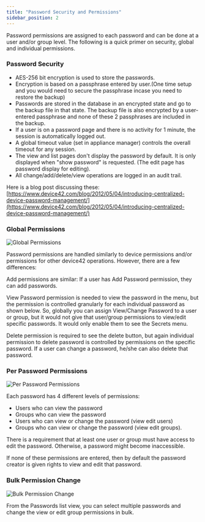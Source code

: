 ```yaml
---
title: "Password Security and Permissions"
sidebar_position: 2
---
```


Password permissions are assigned to each password and can be done at a user and/or group level. The following is a quick primer on security, global and individual permissions.

### Password Security

- AES-256 bit encryption is used to store the passwords.
- Encryption is based on a passphrase entered by user.(One time setup and you would need to secure the passphrase incase you need to restore the backup)
- Passwords are stored in the database in an encrypted state and go to the backup file in that state. The backup file is also encrypted by a user-entered passphrase and none of these 2 passphrases are included in the backup.
- If a user is on a password page and there is no activity for 1 minute, the session is automatically logged out.
- A global timeout value (set in appliance manager) controls the overall timeout for any session.
- The view and list pages don't display the password by default. It is only displayed when "show password" is requested. (The edit page has password display for editing).
- All change/add/delete/view operations are logged in an audit trail.

Here is a blog post discussing these: [https://www.device42.com/blog/2012/05/04/introducing-centralized-device-password-management/](https://www.device42.com/blog/2012/05/04/introducing-centralized-device-password-management/)

### Global Permissions

![Global Permissions](/assets/images/wpid2099-Global_Permissions.png)

Password permissions are handled similarly to device permissions and/or permissions for other device42 operations. However, there are a few differences:

Add permissions are similar: If a user has Add Password permission, they can add passwords.

View Password permission is needed to view the password in the menu, but the permission is controlled granularly for each individual password as shown below. So, globally you can assign View/Change Password to a user or group, but it would not give that user/group permissions to view/edit specific passwords. It would only enable them to see the Secrets menu.

Delete permission is required to see the delete button, but again individual permission to delete password is controlled by permissions on the specific password. If a user can change a password, he/she can also delete that password.

### Per Password Permissions

![Per Password Permissions](/assets/images/wpid2100-Per_Password_Permissions.png)

Each password has 4 different levels of permissions:

- Users who can view the password
- Groups who can view the password
- Users who can view or change the password (view edit users)
- Groups who can view or change the password (view edit groups).

There is a requirement that at least one user or group must have access to edit the password. Otherwise, a password might become inaccessible.

If none of these permissions are entered, then by default the password creator is given rights to view and edit that password.

### Bulk Permission Change

![Bulk Permission Change](/assets/images/media_1432118719801.png)

From the Passwords list view, you can select multiple passwords and change the view or edit group permissions in bulk.
